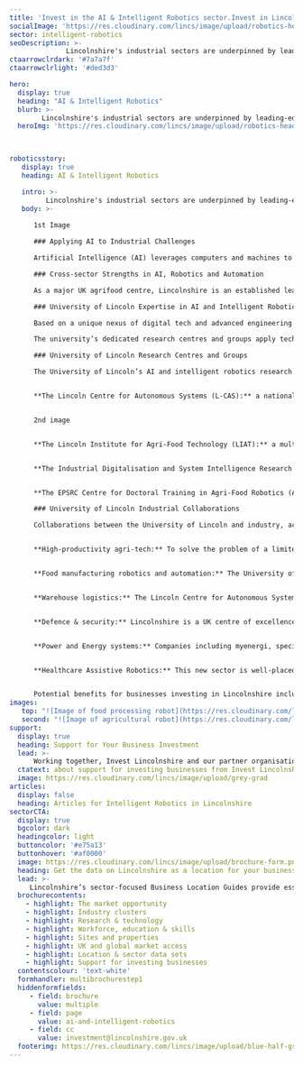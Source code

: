 ```yaml
---
title: 'Invest in the AI & Intelligent Robotics sector.Invest in Lincolnshire'
socialImage: 'https://res.cloudinary.com/lincs/image/upload/robotics-header.png'
sector: intelligent-robotics
seoDescription: >-
              Lincolnshire's industrial sectors are underpinned by leading-edge regional capabilities in AI and intelligent robotics, enabling companies investing here to transform business efficiency, productivity and sustainability through digitalisation and automation.
ctaarrowclrdark: '#7a7a7f'             
ctaarrowclrlight: '#ded3d3'             

hero:
  display: true
  heading: "AI & Intelligent Robotics"
  blurb: >-
        Lincolnshire's industrial sectors are underpinned by leading-edge regional capabilities in AI and intelligent robotics, enabling companies investing here to transform business efficiency, productivity and sustainability through digitalisation and automation.
  heroImg: 'https://res.cloudinary.com/lincs/image/upload/robotics-header.png'

           

roboticsstory:
   display: true
   heading: AI & Intelligent Robotics

   intro: >-
         Lincolnshire's industrial sectors are underpinned by leading-edge regional capabilities in AI and intelligent robotics, enabling companies investing here to transform business efficiency, productivity and sustainability through digitalisation and automation.
   body: >-
   
      1st Image

      ### Applying AI to Industrial Challenges

      Artificial Intelligence (AI) leverages computers and machines to mimic human problem-solving and decision-making capabilities (IBM). Through intelligent robotics, AI is applied to business challenges in the physical world. Lincolnshire's leadership in both AI and intelligent robotics has its roots in a fortuitous combination of regional industries with similar needs, including food production, manufacturing and distribution; defence and security; energy and power systems; process industries; and logistics. Each of these sectors has a requirement for digitalisation and automation solutions - to deliver improved performance, productivity and sustainability, or to address labour constraints.

      ### Cross-sector Strengths in AI, Robotics and Automation

      As a major UK agrifood centre, Lincolnshire is an established leader in agri-tech robotics, with automation expertise extending from agriculture into food manufacturing, warehousing and logistics. Based on a historic and ongoing RAF presence, Lincolnshire has emerged as the ‘UK’s ISTAR hub’, with advanced digital, IT and electronics businesses supporting the military. Lincolnshire’s wider industrial base includes advanced engineering, energy and power systems companies applying Industry 4.0 technologies to digitalise and automate their operations. Supported by collaborations between regional businesses and academia, these industrial strengths have helped to establish Lincolnshire as a leading centre for AI, intelligent robotics, and Industry 4.0 research and innovation.

      ### University of Lincoln Expertise in AI and Intelligent Robotics

      Based on a unique nexus of digital tech and advanced engineering knowledge and expertise, and through wide-ranging industrial collaborations, the University of Lincoln has emerged as a UK centre of excellence for cross-sector AI, intelligent robotics and Industry 4.0 R&D.

      The university’s dedicated research centres and groups apply technologies including AI, machine learning, big data analytics, sensors, and robotics and automation to transform business and supply chain productivity, efficiency and sustainability, and to enable advanced product development.

      ### University of Lincoln Research Centres and Groups

      The University of Lincoln’s AI and intelligent robotics research centres and groups include:


      **The Lincoln Centre for Autonomous Systems (L-CAS):** a nationally recognised, cross-disciplinary centre for robotics research, bringing together academics and companies from sectors including agrifood, agri-tech, logistics, nuclear, space and healthcare.


      2nd image


      **The Lincoln Institute for Agri-Food Technology (LIAT):** a multi-disciplinary, sector-leading centre of expertise in AI, robotics, engineering, crop science, environmental sustainability, food manufacturing, product development and supply chains. Robotics and automation projects include robotic phenotyping, collaborative robots in the food industry, selective harvesting and weeding robots, novel sensing systems, and real time data analysis for crop care.


      **The Industrial Digitalisation and System Intelligence Research Group:** developing and testing innovative solutions focused on industrial AI, robotics and automated systems, communications, networks and embedded systems, through strong collaborations with international research partners and end users in the automotive, aerospace, space, energy, telecommunication, IT, agrifood and healthcare sectors.


      **The EPSRC Centre for Doctoral Training in Agri-Food Robotics (AgriFoRwArdS):** a collaboration between the universities of Lincoln, Cambridge and East Anglia focused on robotics within the agricultural sector. The Centre provides fully funded opportunities for students to undertake MSc and PhD study, to become the next leaders in the agrifood robotics community.

      ### University of Lincoln Industrial Collaborations

      Collaborations between the University of Lincoln and industry, across established and new sectors, have included:


      **High-productivity agri-tech:** To solve the problem of a limited labour force, the agri-tech sector has developed intelligent robots to plant, weed and harvest crops. Companies including Thorvald have benefitted from close collaboration with the University of Lincoln on R&D including access to open-source robotics software.


      **Food manufacturing robotics and automation:** The University of Lincoln’s National Centre for Food Manufacturing works closely with the food manufacturing sector to improve productivity, traceability and sustainability throughout the supply chain.


      **Warehouse logistics:** The Lincoln Centre for Autonomous Systems (L-CAS) has collaborated with companies including Hikrobot to automate warehouse processes, bringing improved accuracy, productivity and traceability.


      **Defence & security:** Lincolnshire is a UK centre of excellence for defence and security technologies. Industry and academia have collaborated closely in areas including ISTAR, AI and robotics, including RCVs for hostile environments.


      **Power and Energy systems:** Companies including myenergi, specialising in the optimisation and automation of power and energy systems, have collaborated with the University of Lincoln to develop safe, sustainable, cost efficient solutions.


      **Healthcare Assistive Robotics:** This new sector is well-placed to benefit from Lincolnshire’s transferable expertise in AI and intelligent robotics, with established collaborations between businesses and academia in the rapidly growing fields of digital healthcare and assistive robotics.


      Potential benefits for businesses investing in Lincolnshire include access to leading-edge transferable research, knowledge and expertise; access to testbed facilities; well-established routes to collaboration; a wide range of experienced potential supply chain partners; and access to government investment.                  
images:
   top: "![Image of food processing robot](https://res.cloudinary.com/lincs/image/upload/w_850/APRIL_Robotics_Robot_Chef_in_test_centre.jpg)"
   second: "![Image of agricultural robot](https://res.cloudinary.com/lincs/image/upload/w_850/robotics.jpg)"
support:
  display: true
  heading: Support for Your Business Investment
  lead: >-
      Working together, Invest Lincolnshire and our partner organisations, including local authorities, education providers and businesses, provide dedicated support to ensure a ‘soft landing’ for companies locating and investing in Lincolnshire.
  ctatext: about support for investing businesses from Invest Lincolnshire
  image: https://res.cloudinary.com/lincs/image/upload/grey-grad
articles:
  display: false
  heading: Articles for Intelligent Robotics in Lincolnshire
sectorCTA:
  display: true
  bgcolor: dark
  headingcolor: light
  buttoncolor: '#e75a13'
  buttonhover: '#af0000'
  image: https://res.cloudinary.com/lincs/image/upload/brochure-form.png
  heading: Get the data on Lincolnshire as a location for your business
  lead: >-
     Lincolnshire’s sector-focused Business Location Guides provide essential information and data for companies researching and evaluating Lincolnshire as a potential investment location. Insights include:                                       
  brochurecontents:
    - highlight: The market opportunity
    - highlight: Industry clusters
    - highlight: Research & technology
    - highlight: Workforce, education & skills
    - highlight: Sites and properties
    - highlight: UK and global market access
    - highlight: Location & sector data sets
    - highlight: Support for investing businesses
  contentscolour: 'text-white'
  formhandler: multibrochurestep1
  hiddenformfields:
     - field: brochure
       value: multiple  
     - field: page
       value: ai-and-intelligent-robotics
     - field: cc
       value: investment@lincolnshire.gov.uk    
  footerimg: https://res.cloudinary.com/lincs/image/upload/blue-half-grad.png 
---
```


